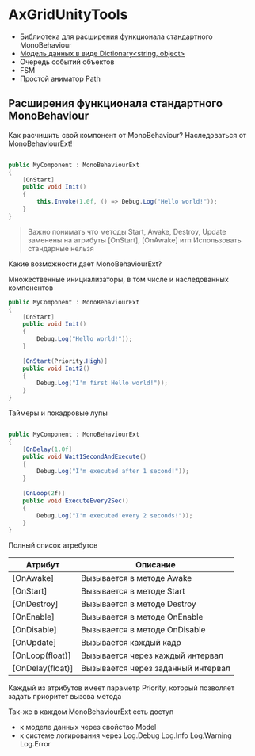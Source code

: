 AxGridUnityTools
================

* Библиотека для расширения функционала стандартного MonoBehaviour
* [Модель данных в виде Dictionary<string, object>](Model.md)
* Очередь событий объектов
* FSM
* Простой аниматор Path

## Расширения функционала стандартного MonoBehaviour

Как расчишить свой компонент от MonoBehaviour? Наследоваться от MonoBehaviourExt!

```csharp

public MyComponent : MonoBehaviourExt
{
    [OnStart]
    public void Init()
    {
        this.Invoke(1.0f, () => Debug.Log("Hello world!"));
    }
}

```

> Важно понимать что методы Start, Awake, Destroy, Update заменены на атрибуты [OnStart], [OnAwake] итп
> Использовать стандарные нельзя

Какие возможности дает MonoBehaviourExt?

Множественные инициализаторы, в том числе и наследованных компонентов

```csharp
public MyComponent : MonoBehaviourExt
{
    [OnStart]
    public void Init()
    {
        Debug.Log("Hello world!"));
    }
    
    [OnStart(Priority.High)]
    public void Init2()
    {
        Debug.Log("I'm first Hello world!"));
    }
}
```

Таймеры и покадровые лупы

```csharp

public MyComponent : MonoBehaviourExt
{
    [OnDelay(1.0f]
    public void Wait1SecondAndExecute()
    {
        Debug.Log("I'm executed after 1 second!"));
    }
    
    [OnLoop(2f)]
    public void ExecuteEvery2Sec()
    {
        Debug.Log("I'm executed every 2 seconds!"));
    }
}

```

Полный список атребутов

| Атрибут         | Описание                           |
|-----------------|------------------------------------|
| [OnAwake]       | Вызывается в методе Awake          |
| [OnStart]       | Вызывается в методе Start          |
| [OnDestroy]     | Вызывается в методе Destroy        |
| [OnEnable]      | Вызывается в методе OnEnable       |
| [OnDisable]     | Вызывается в методе OnDisable      |
| [OnUpdate]      | Вызывается каждый кадр             |
| [OnLoop(float)] | Вызывается через каждый интервал   |
| [OnDelay(float)]| Вызывается через заданный интервал |

Каждый из атрибутов имеет параметр Priority, который позволяет задать приоритет вызова метода

Так-же в каждом MonoBehaviourExt есть доступ 
* к моделе данных через свойство Model
* к системе логирования через Log.Debug Log.Info Log.Warning Log.Error


